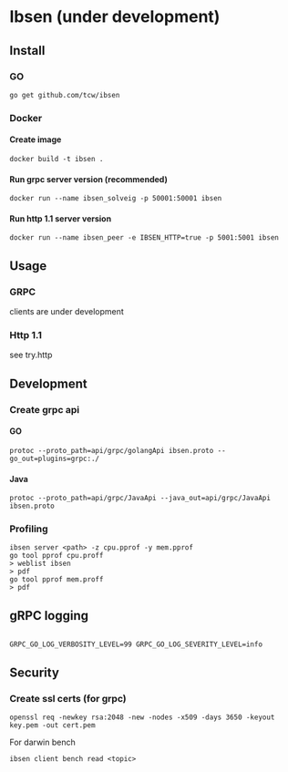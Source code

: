 # Ibsen (under development)

## Install

### GO
```shell script
go get github.com/tcw/ibsen
```

### Docker 

#### Create image
```shell script
docker build -t ibsen .

```


#### Run grpc server version (recommended)
```shell script
docker run --name ibsen_solveig -p 50001:50001 ibsen

```

#### Run http 1.1 server version
```shell script
docker run --name ibsen_peer -e IBSEN_HTTP=true -p 5001:5001 ibsen

```

## Usage

### GRPC

clients are under development


### Http 1.1

see try.http 


## Development

### Create grpc api

#### GO
```shell script
protoc --proto_path=api/grpc/golangApi ibsen.proto --go_out=plugins=grpc:./
```

#### Java
```shell script
protoc --proto_path=api/grpc/JavaApi --java_out=api/grpc/JavaApi ibsen.proto
```


### Profiling

```shell script
ibsen server <path> -z cpu.pprof -y mem.pprof
go tool pprof cpu.proff
> weblist ibsen
> pdf
go tool pprof mem.proff
> pdf
```

## gRPC logging
```shell script

GRPC_GO_LOG_VERBOSITY_LEVEL=99 GRPC_GO_LOG_SEVERITY_LEVEL=info 

```

## Security

### Create ssl certs (for grpc)

```shell script
openssl req -newkey rsa:2048 -new -nodes -x509 -days 3650 -keyout key.pem -out cert.pem
```

For darwin bench
```shell script
ibsen client bench read <topic>
```
